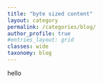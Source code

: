 ```yaml
---
title: "byte sized content"
layout: category
permalink: /categories/blog/
author_profile: true
#entries_layout: grid
classes: wide
taxonomy: blog
---
```


hello